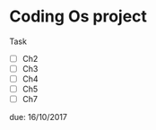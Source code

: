 # Coding Os project  
  Task
  - [ ] Ch2
  - [ ] Ch3
  - [ ] Ch4
  - [ ] Ch5
  - [ ] Ch7
 
  due: 16/10/2017
